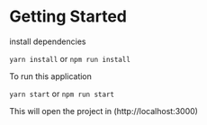 # Getting Started

install dependencies

`yarn install` or `npm run install`

To run this application

`yarn start` or `npm run start`

This will open the project in (http://localhost:3000)
